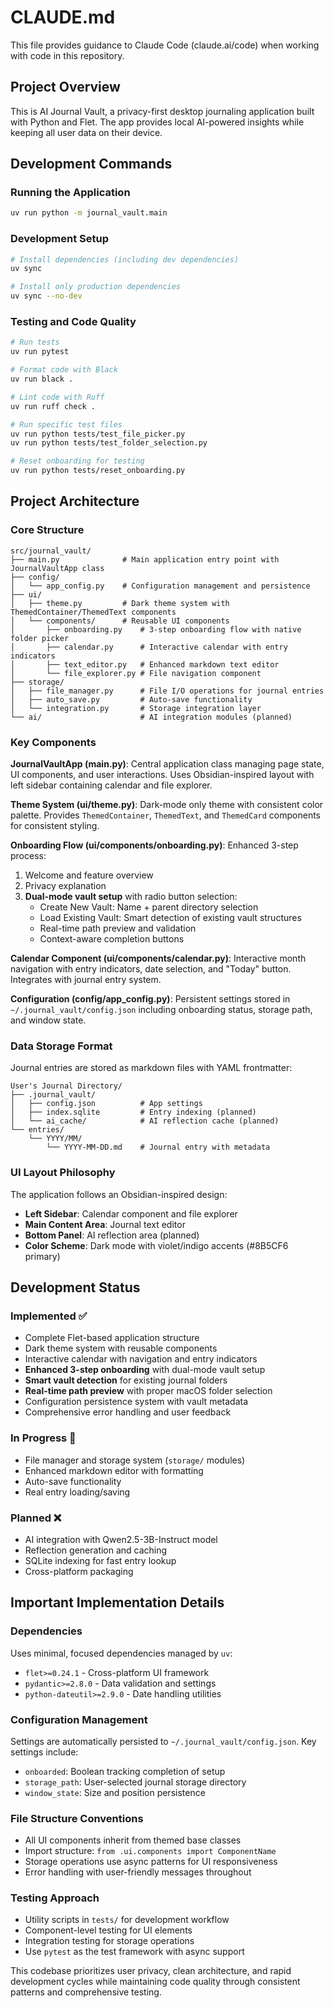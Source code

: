 # CLAUDE.md

This file provides guidance to Claude Code (claude.ai/code) when working with code in this repository.

## Project Overview

This is AI Journal Vault, a privacy-first desktop journaling application built with Python and Flet. The app provides local AI-powered insights while keeping all user data on their device.

## Development Commands

### Running the Application
```bash
uv run python -m journal_vault.main
```

### Development Setup
```bash
# Install dependencies (including dev dependencies)
uv sync

# Install only production dependencies
uv sync --no-dev
```

### Testing and Code Quality
```bash
# Run tests
uv run pytest

# Format code with Black
uv run black .

# Lint code with Ruff
uv run ruff check .

# Run specific test files
uv run python tests/test_file_picker.py
uv run python tests/test_folder_selection.py

# Reset onboarding for testing
uv run python tests/reset_onboarding.py
```

## Project Architecture

### Core Structure
```
src/journal_vault/
├── main.py              # Main application entry point with JournalVaultApp class
├── config/
│   └── app_config.py    # Configuration management and persistence
├── ui/
│   ├── theme.py         # Dark theme system with ThemedContainer/ThemedText components
│   └── components/      # Reusable UI components
│       ├── onboarding.py    # 3-step onboarding flow with native folder picker
│       ├── calendar.py      # Interactive calendar with entry indicators
│       ├── text_editor.py   # Enhanced markdown text editor
│       └── file_explorer.py # File navigation component
├── storage/
│   ├── file_manager.py      # File I/O operations for journal entries
│   ├── auto_save.py         # Auto-save functionality
│   └── integration.py       # Storage integration layer
└── ai/                      # AI integration modules (planned)
```

### Key Components

**JournalVaultApp (main.py)**: Central application class managing page state, UI components, and user interactions. Uses Obsidian-inspired layout with left sidebar containing calendar and file explorer.

**Theme System (ui/theme.py)**: Dark-mode only theme with consistent color palette. Provides `ThemedContainer`, `ThemedText`, and `ThemedCard` components for consistent styling.

**Onboarding Flow (ui/components/onboarding.py)**: Enhanced 3-step process:
1. Welcome and feature overview
2. Privacy explanation 
3. **Dual-mode vault setup** with radio button selection:
   - Create New Vault: Name + parent directory selection
   - Load Existing Vault: Smart detection of existing vault structures
   - Real-time path preview and validation
   - Context-aware completion buttons

**Calendar Component (ui/components/calendar.py)**: Interactive month navigation with entry indicators, date selection, and "Today" button. Integrates with journal entry system.

**Configuration (config/app_config.py)**: Persistent settings stored in `~/.journal_vault/config.json` including onboarding status, storage path, and window state.

### Data Storage Format

Journal entries are stored as markdown files with YAML frontmatter:
```
User's Journal Directory/
├── .journal_vault/
│   ├── config.json          # App settings
│   ├── index.sqlite         # Entry indexing (planned)
│   └── ai_cache/            # AI reflection cache (planned)
└── entries/
    └── YYYY/MM/
        └── YYYY-MM-DD.md    # Journal entry with metadata
```

### UI Layout Philosophy

The application follows an Obsidian-inspired design:
- **Left Sidebar**: Calendar component and file explorer
- **Main Content Area**: Journal text editor
- **Bottom Panel**: AI reflection area (planned)
- **Color Scheme**: Dark mode with violet/indigo accents (#8B5CF6 primary)

## Development Status

### Implemented ✅
- Complete Flet-based application structure
- Dark theme system with reusable components  
- Interactive calendar with navigation and entry indicators
- **Enhanced 3-step onboarding** with dual-mode vault setup
- **Smart vault detection** for existing journal folders
- **Real-time path preview** with proper macOS folder selection
- Configuration persistence system with vault metadata
- Comprehensive error handling and user feedback

### In Progress 🔄
- File manager and storage system (`storage/` modules)
- Enhanced markdown editor with formatting
- Auto-save functionality
- Real entry loading/saving

### Planned ❌
- AI integration with Qwen2.5-3B-Instruct model
- Reflection generation and caching
- SQLite indexing for fast entry lookup
- Cross-platform packaging

## Important Implementation Details

### Dependencies
Uses minimal, focused dependencies managed by `uv`:
- `flet>=0.24.1` - Cross-platform UI framework
- `pydantic>=2.8.0` - Data validation and settings
- `python-dateutil>=2.9.0` - Date handling utilities

### Configuration Management
Settings are automatically persisted to `~/.journal_vault/config.json`. Key settings include:
- `onboarded`: Boolean tracking completion of setup
- `storage_path`: User-selected journal storage directory
- `window_state`: Size and position persistence

### File Structure Conventions
- All UI components inherit from themed base classes
- Import structure: `from .ui.components import ComponentName`
- Storage operations use async patterns for UI responsiveness
- Error handling with user-friendly messages throughout

### Testing Approach
- Utility scripts in `tests/` for development workflow
- Component-level testing for UI elements
- Integration testing for storage operations
- Use `pytest` as the test framework with async support

This codebase prioritizes user privacy, clean architecture, and rapid development cycles while maintaining code quality through consistent patterns and comprehensive testing.
